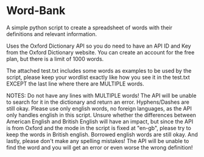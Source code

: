 # Word-Bank
A simple python script to create a spreadsheet of words with their definitions and relevant information.

Uses the Oxford Dictionary API so you do need to have an API ID and Key from the Oxford Dictionary website. You can create an account for the free plan, but there is a limit of 1000 words.

The attached test.txt includes some words as examples to be used by the script, please keep your wordlist exactly like how you see it in the test.txt EXCEPT the last line where there are MULTIPLE words.

NOTES:
Do not have any lines with MULTIPLE words! The API will be unable to search for it in the dictionary and return an error. Hyphens/Dashes are still okay.
Please use only english words, no foreign languages, as the API only handles english in this script.
Unsure whether the differences between American English and British English will have an impact, but since the API is from Oxford and the mode in the script is fixed at "en-gb", please try to keep the words in British english.
Borrowed english words are still okay.
And lastly, please don't make any spelling mistakes! The API will be unable to find the word and you will get an error or even worse the wrong definition!

